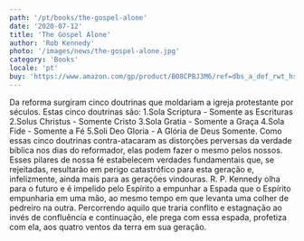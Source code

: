 ```yaml
---
path: '/pt/books/the-gospel-alone'
date: '2020-07-12'
title: 'The Gospel Alone'
author: 'Rob Kennedy'
photo: '/images/news/the-gospel-alone.jpg'
category: 'Books'
locale: 'pt'
buy: 'https://www.amazon.com/gp/product/B08CPBJ3M6/ref=dbs_a_def_rwt_hsch_vapi_taft_p1_i9'
---
```


Da reforma surgiram cinco doutrinas que moldariam a igreja protestante por séculos. Estas cinco doutrinas são: 1.Sola Scriptura - Somente as Escrituras 2.Solus Christus - Somente Cristo 3.Sola Gratia - Somente a Graça 4.Sola Fide - Somente a Fé 5.Soli Deo Gloria - A Glória de Deus Somente. Como essas cinco doutrinas contra-atacaram as distorções perversas da verdade bíblica nos dias do reformador, elas podem fazer o mesmo pelos nossos. Esses pilares de nossa fé estabelecem verdades fundamentais que, se rejeitadas, resultarão em perigo catastrófico para esta geração e, infelizmente, ainda mais para as gerações vindouras. R. P. Kennedy olha para o futuro e é impelido pelo Espírito a empunhar a Espada que o Espírito empunharia em uma mão, ao mesmo tempo em que levanta uma colher de pedreiro na outra. Percorrendo aquilo que traria conflito e estagnação ao invés de confluência e continuação, ele prega com essa espada, profetiza com ela, aos quatro ventos da terra em sua geração.